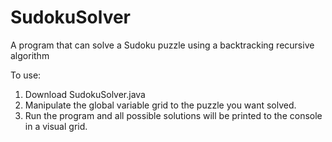 # SudokuSolver
A program that can solve a Sudoku puzzle using a backtracking recursive algorithm

To use:

1. Download SudokuSolver.java
2. Manipulate the global variable grid to the puzzle you want solved.
3. Run the program and all possible solutions will be printed to the console in a visual grid. 
